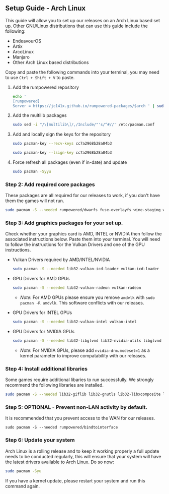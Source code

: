 ## Setup Guide - Arch Linux

This guide will allow you to set up our releases on an Arch Linux based set up. Other GNU/Linux distributions that can use this guide include the following:

- EndeavourOS
- Artix
- ArcoLinux
- Manjaro
- Other Arch Linux based distributions

Copy and paste the following commands into your terminal, you may need to use `Ctrl + Shift + V` to paste.

1. Add the rumpowered repository

    ```sh
    echo '
    [rumpowered]
    Server = https://jc141x.github.io/rumpowered-packages/$arch ' | sudo tee -a /etc/pacman.conf
    ```
2. Add the multilib packages

    ```sh
    sudo sed -i "/\[multilib\]/,/Include/"'s/^#//' /etc/pacman.conf
    ```
3. Add and locally sign the keys for the repository

    ```sh
    sudo pacman-key --recv-keys cc7a2968b28a04b3
    ```

    ```sh
    sudo pacman-key --lsign-key cc7a2968b28a04b3
    ```
4. Force refresh all packages (even if in-date) and update

    ```sh
    sudo pacman -Syyu
    ```

### Step 2: Add required core packages

These packages are all required for our releases to work, if you don't have them the games will not run.

```sh
sudo pacman -S --needed rumpowered/dwarfs fuse-overlayfs wine-staging wine-mono openssl-1.1
```

### Step 3: Add graphics packages for your set up.

Check whether your graphics card is AMD, INTEL or NVIDIA then follow the associated instructions below. Paste them into your terminal. You will need to follow the instructions for the Vulkan Drivers and one of the GPU instructions.

- Vulkan Drivers required by AMD/INTEL/NVIDIA

    ```sh
    sudo pacman -S --needed lib32-vulkan-icd-loader vulkan-icd-loader 
    ```
- GPU Drivers for AMD GPUs

    ```sh
    sudo pacman -S --needed lib32-vulkan-radeon vulkan-radeon
    ```
    - *Note*: For AMD GPUs please ensure you remove `amdvlk` with `sudo pacman -R amdvlk`. This software conflicts with our releases.

- GPU Drivers for INTEL GPUs

    ```sh
    sudo pacman -S --needed lib32-vulkan-intel vulkan-intel
    ```
- GPU Drivers for NVIDIA GPUs

    ```sh
    sudo pacman -S --needed lib32-libglvnd lib32-nvidia-utils libglvnd nvidia
    ```
    - *Note*: For NVIDIA GPUs, please add `nvidia-drm.modeset=1` as a kernel parameter to improve compatability with our releases.

### Step 4: Install additional libraries

Some games require additional libaries to run successfully. We strongly recommend the following libraries are installed.

```sh
sudo pacman -S --needed lib32-giflib lib32-gnutls lib32-libxcomposite lib32-libxinerama lib32-libxslt lib32-mpg123 lib32-v4l-utils lib32-alsa-lib lib32-alsa-plugins lib32-libpulse lib32-openal lib32-zlib giflib libgphoto2 libxcrypt-compat zlib gst-plugins-base gst-plugins-good gst-plugins-ugly gst-plugins-bad gstreamer-vaapi gst-libav
```

### Step 5: OPTIONAL - Prevent non-LAN activity by default.

It is recommended that you prevent access to the WAN for our releases.

```
sudo pacman -S --needed rumpowered/bindtointerface
```

### Step 6: Update your system

Arch Linux is a rolling release and to keep it working properly a full update needs to be conducted regularly, this will ensure that your system will have the latest drivers available to Arch Linux. Do so now:

```sh
sudo pacman -Syu
```

If you have a kernel update, please restart your system and run this command again.
